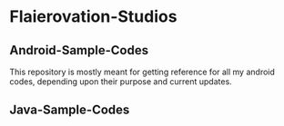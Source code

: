 # Flaierovation-Studios

## Android-Sample-Codes
This repository is mostly meant for getting reference for all my android codes, depending upon their purpose and current updates.

## Java-Sample-Codes

